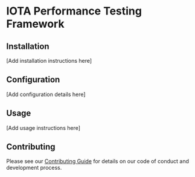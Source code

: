 # IOTA Performance Testing Framework

## Installation

[Add installation instructions here]

## Configuration

[Add configuration details here]

## Usage

[Add usage instructions here]

## Contributing

Please see our [Contributing Guide](/Users/allan/Projects/iota/tests/scripts/../../CONTRIBUTING.md) for details on our code of conduct and development process.
